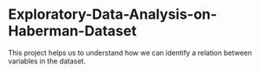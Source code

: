 # Exploratory-Data-Analysis-on-Haberman-Dataset
This project helps us to understand how we can identify a relation between variables in the dataset.

